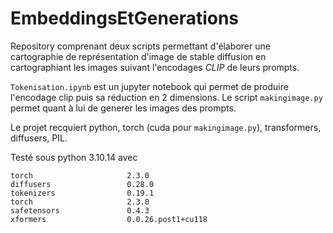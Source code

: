 # EmbeddingsEtGenerations
 
Repository comprenant deux scripts permettant d'élaborer une cartographie de représentation d'image de stable diffusion en cartographiant les images suivant l'encodages *CLIP* de leurs prompts.

`Tokenisation.ipynb` est un jupyter notebook qui permet de produire l'encodage clip puis sa réduction en 2 dimensions. Le script `makingimage.py` permet quant à lui de generer les images des prompts.

Le projet recquiert python, torch (cuda pour `makingimage.py`), transformers, diffusers, PIL.


Testé sous python 3.10.14 avec 
```
torch                     2.3.0
diffusers                 0.28.0
tokenizers                0.19.1
torch                     2.3.0
safetensors               0.4.3
xformers                  0.0.26.post1+cu118
```